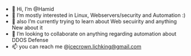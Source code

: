 - 👋 Hi, I’m @Hamid
- 👀 I’m mostly interested in Linux, Webservers/security and Automation :)
- 🌱 also I’m currently trying to learn about Web secuirity and anything New about it
- 💞️ I’m looking to collaborate on anything regarding automation about DDOS Defense
- 📫 you can reach me @icecrown.lichking@gmail.com

<!---
imbaManHn/imbaManHn is a ✨ special ✨ repository because its `README.md` (this file) appears on your GitHub profile.
You can click the Preview link to take a look at your changes.
--->
